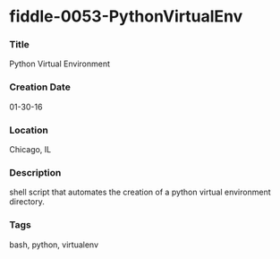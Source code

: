 fiddle-0053-PythonVirtualEnv
======

### Title

Python Virtual Environment


### Creation Date

01-30-16


### Location

Chicago, IL


### Description

shell script that automates the creation of a python virtual environment directory.


### Tags

bash, python, virtualenv

